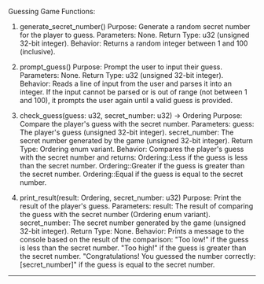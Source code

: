 Guessing Game Functions: 

1. generate_secret_number()
Purpose: Generate a random secret number for the player to guess.
Parameters: None.
Return Type: u32 (unsigned 32-bit integer).
Behavior: Returns a random integer between 1 and 100 (inclusive).

2. prompt_guess()
Purpose: Prompt the user to input their guess.
Parameters: None.
Return Type: u32 (unsigned 32-bit integer).
Behavior: Reads a line of input from the user and parses it into an integer. If the input cannot be parsed or is out of range (not between 1 and 100), it prompts the user again until a valid guess is provided.

3. check_guess(guess: u32, secret_number: u32) -> Ordering
Purpose: Compare the player's guess with the secret number.
Parameters:
guess: The player's guess (unsigned 32-bit integer).
secret_number: The secret number generated by the game (unsigned 32-bit integer).
Return Type: Ordering enum variant.
Behavior: Compares the player's guess with the secret number and returns:
Ordering::Less if the guess is less than the secret number.
Ordering::Greater if the guess is greater than the secret number.
Ordering::Equal if the guess is equal to the secret number.

4. print_result(result: Ordering, secret_number: u32)
Purpose: Print the result of the player's guess.
Parameters:
result: The result of comparing the guess with the secret number (Ordering enum variant).
secret_number: The secret number generated by the game (unsigned 32-bit integer).
Return Type: None.
Behavior: Prints a message to the console based on the result of the comparison:
"Too low!" if the guess is less than the secret number.
"Too high!" if the guess is greater than the secret number.
"Congratulations! You guessed the number correctly: [secret_number]" if the guess is equal to the secret number.

----------------------------------------

